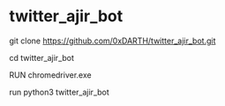 # twitter_ajir_bot


git clone https://github.com/0xDARTH/twitter_ajir_bot.git

cd twitter_ajir_bot

RUN chromedriver.exe


run python3 twitter_ajir_bot

